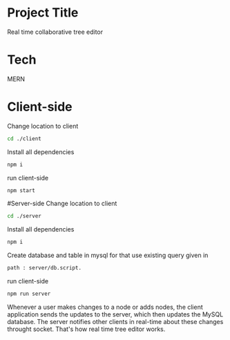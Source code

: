 
# Project Title

Real time collaborative tree editor

# Tech 
MERN

# Client-side 
Change location to client
```bash
cd ./client
```
Install all dependencies
```bash
npm i 
```
run client-side
```bash
npm start
```

#Server-side
Change location to client
```bash
cd ./server
```
Install all dependencies
```bash
npm i 
```
Create database and table in mysql for that use existing query given in 
```bash
path : server/db.script.
```

run client-side
```bash
npm run server
```

Whenever a user makes changes to a node or adds nodes, the client application sends the updates to the server, which then updates the MySQL database. The server notifies other clients in real-time about these changes throught socket. That's how real time tree editor works.
